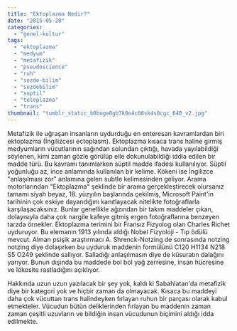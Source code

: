 ```yaml
---
title: "Ektoplazma Nedir?"
date: "2015-05-20"
categories: 
  - "genel-kultur"
tags: 
  - "ektoplazma"
  - "medyum"
  - "metafizik"
  - "pseudoscience"
  - "ruh"
  - "sozde-bilim"
  - "sozdebilim"
  - "suptil"
  - "teleplazma"
  - "trans"
thumbnail: "tumblr_static_b0boge8gb7k0o4c08sk4s0cgc_640_v2.jpg"
---
```


Metafizik ile uğraşan insanların uydurduğu en enteresan kavramlardan biri ektoplazma (İngilizcesi ectoplasm). Ektoplazma kısaca trans haline girmiş medyumların vücutlarının sağından solundan çıktığı, havada yayılabildiği söylenen, kimi zaman gözle görülüp elle dokunulabildiği iddia edilen bir madde türü. Bu kavramı tanımlarken süptil madde ifadesi kullanılıyor. Süptil yoğunluğu az, ince anlamında kullanılan bir kelime. Kökeni ise İngilizce "anlaşılması zor" anlamına gelen subtle kelimesinden geliyor. Arama motorlarından "Ektoplazma" şeklinde bir arama gerçekleştirecek olursanız tamamı siyah beyaz, 18. yüzyılın başlarında çekilmiş, Microsoft Paint'in tarihinin çok eskiye dayandığını kanıtlayacak nitelikte fotoğraflarla karşılaşacaksınız. Bunlar genellikle ağzından bir takım maddeler çıkan, dolayısıyla daha çok nargile kafeye gitmiş ergen fotoğraflarına benzeyen tarzda örnekler. Ektoplazma terimini bir Fransız Fizyolog olan Charles Richet uyduruyor. Bu elemanın 1913 yılında aldığı Nobel Fizyoloji - Tıp ödülü mevcut. Alman psişik araştırmacı A. Shrenck-Notzing de sonrasında notzing notzing diye dolaşırken bu uyduruk maddenin formülünü C120 H1134 N218 S5 O249 şeklinde sallıyor. Salladığı anlaşılmasın diye de küsuratın dalağını yarıyor. Bunun dışında bu maddede bol bol yağ zerresine, insan hücresine ve lökosite rastladığını açıklıyor.

Hakkında uzun uzun yazılacak bir şey yok, kaldı ki Sabahlatan'da metafizik diye bir kategori yok ve hiçbir zaman da olmayacak. Kısaca bu maddeyi daha çok vücuttan trans halindeyken fırlayan ruhun bir parçası olarak kabul etmekteler. Vücudun bütün deliklerinden fırlayan bu maddenin zaman zaman çeşitli uzuvların ve bildiğin insan vücudunun biçimini aldığı idda edilmekte.
